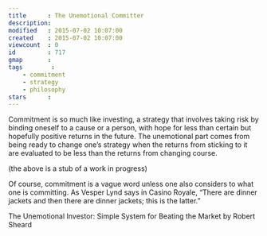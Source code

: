 ```yaml
---
title      : The Unemotional Committer
description: 
modified   : 2015-07-02 10:07:00
created    : 2015-07-02 10:07:00
viewcount  : 0
id         : 717
gmap       : 
tags        :
    - commitment
    - strategy
    - philosophy
stars      : 
---
```


Commitment is so much like investing, a strategy that involves taking risk by binding oneself to a cause or a person, with hope for less than certain but hopefully positive returns in the future. The unemotional part comes from being ready to change one’s strategy when the returns from sticking to it are evaluated to be less than the returns from changing course. 

(the above is a stub of a work in progress)

Of course, commitment is a vague word unless one also considers to what one is committing. As Vesper Lynd says in Casino Royale, “There are dinner jackets and then there are dinner jackets; this is the latter.”

The Unemotional Investor: Simple System for Beating the Market
by Robert Sheard 
